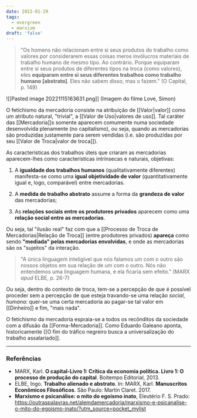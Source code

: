 ```yaml
---
date: 2022-01-29
tags:
  - evergreen
  - marxism
draft: 'false'
---
```

> "Os homens não relacionam entre si seus produtos do trabalho como valores por considerarem essas coisas meros invólucros materiais de trabalho humano de mesmo tipo.
> Ao contrário. Porque equiparam entre si seus produtos de diferentes tipos na troca (como valores), eles **equiparam entre si seus diferentes trabalhos como trabalho humano \[abstrato\]**.
> Eles não sabem disso, mas o fazem." (O Capital, p. 149)

![[Pasted image 20221115163631.png]]
(Imagem do filme Love, Simon)


O fetichismo da mercadoria consiste na atribuição de [[Valor|valor]] como um atributo natural, "trivial", a [[Valor de Uso|valores de uso]]. Tal caráter das [[Mercadoria]]s somente aparecem comumente numa sociedade desenvolvida plenamente (no capitalismo), ou seja, quando as mercadorias são produzidas justamente para serem vendidas (i.e. são produzidas por seu [[Valor de Troca|valor de troca]]). 

As características dos trabalhos úteis que criaram as mercadorias aparecem-lhes como características intrínsecas e naturais, objetivas:

1) A **igualdade dos trabalhos humanos** (qualitativamente diferentes) manifesta-se como uma **igual objetividade de valor** (quantitativamente igual e, logo, comparável) entre mercadorias. 

2) A **medida de trabalho abstrato** assume a forma da **grandeza de valor** das mercadorias;

3)  As **relações sociais entre os produtores privados** aparecem como uma **relação social entre as mercadorias**.

Ou seja, tal "ilusão real" faz com que a [[Processo de Troca de Mercadorias|Relação de Troca]] (entre produtores privados) **apareça** como sendo **"mediada" pelas mercadorias envolvidas**, e onde as mercadorias são os "sujeitos" da interação. 

> "A única linguagem inteligível que nós falamos um com o outro são nossos objetos em sua relação de um com o outro. Nós não entendemos uma linguagem humana, e ela ficaria sem efeito." (MARX *apud* ELBE, p. 26-7)

Ou seja, dentro do contexto de troca, tem-se a percepção de que é possível proceder sem a percepção de que esteja travando-se uma relação *social*, *humana*: quer-se uma certa mercadoria ao pagar-se tal valor em [[Dinheiro]] e fim, "mais nada". 

O fetichismo da mercadoria espraia-se a todos os recônditos da sociedade com a difusão da [[Forma-Mercadoria]]. Como Eduardo Galeano aponta, historicamente [[O fim do tráfico negreiro busca a universalização do trabalho assalariado]].

---
### Referências
- MARX, Karl. **O capital-Livro 1: Crítica da economia política. Livro 1: O processo de produção do capital**. Boitempo Editorial, 2013.
- ELBE, Ingo. **Trabalho alienado e abstrato**. In: MARX, Karl. **Manuscritos Econômicos Filosóficos**. São Paulo: Martin Claret. 2017.
- **Marxismo e psicanálise: o mito do egoísmo inato**, Eleutério F. S. Prado: https://outraspalavras.net/alemdamercadoria/marxismo-e-psicanalise-o-mito-do-egoismo-inato/?utm_source=pocket_mylist

